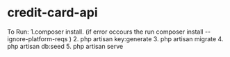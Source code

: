 # credit-card-api
To Run:
1.composer install. (if error occours the run composer install --ignore-platform-reqs )
2. php artisan key:generate
3. php artisan migrate
4. php artisan db:seed
5. php artisan serve
